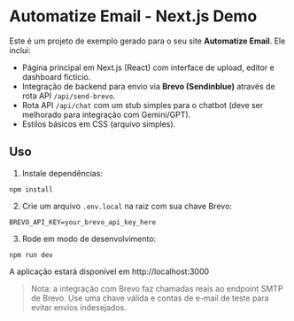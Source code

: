 # Automatize Email - Next.js Demo

Este é um projeto de exemplo gerado para o seu site **Automatize Email**.
Ele inclui:
- Página principal em Next.js (React) com interface de upload, editor e dashboard fictício.
- Integração de backend para envio via **Brevo (Sendinblue)** através de rota API `/api/send-brevo`.
- Rota API `/api/chat` com um stub simples para o chatbot (deve ser melhorado para integração com Gemini/GPT).
- Estilos básicos em CSS (arquivo simples).

## Uso

1. Instale dependências:
```
npm install
```

2. Crie um arquivo `.env.local` na raiz com sua chave Brevo:
```
BREVO_API_KEY=your_brevo_api_key_here
```

3. Rode em modo de desenvolvimento:
```
npm run dev
```

A aplicação estará disponível em http://localhost:3000

> Nota: a integração com Brevo faz chamadas reais ao endpoint SMTP de Brevo. Use uma chave válida e contas de e-mail de teste para evitar envios indesejados.

